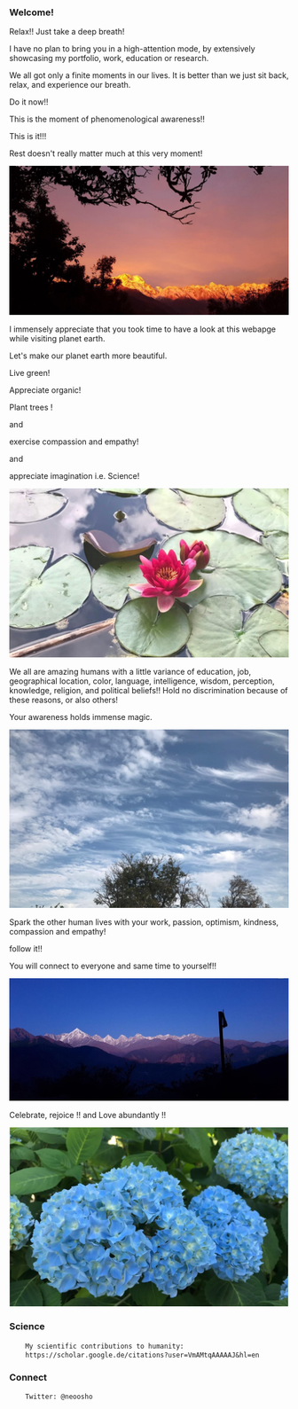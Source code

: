 ### Welcome! 

Relax!! Just take a deep breath! 

I have no plan to bring you in a high-attention mode, by extensively showcasing my portfolio, work, education or research. 

We all got only a finite moments in our lives. It is better than we just sit back, relax, and experience our breath. 

Do it now!!

This is the moment of phenomenological awareness!!

This is it!!! 

Rest doesn't really matter much at this very moment!

![image](/vv.jpeg)


I immensely appreciate that you took time to have a look at this webapge while visiting planet earth. 

Let's make our planet earth more beautiful. 

Live green!

Appreciate organic!

Plant trees !

and 

exercise compassion and empathy! 

and

appreciate imagination i.e. Science!


![image](/vv2.jpeg)


We all are amazing humans with a little variance of education, job, geographical location, color, language, intelligence, wisdom, perception, knowledge, religion, and political beliefs!! Hold no discrimination because of these reasons, or also others! 

Your awareness holds immense magic. 

![image](/vv3.jpeg)


Spark the other human lives with your work, passion, optimism, kindness, compassion and empathy! 



follow it!! 


You will connect to everyone and same time to yourself!! 

![image](/vv4.jpeg)


Celebrate, rejoice !! 
and 
Love abundantly !!

![image](/vv5.jpeg)


### Science
        My scientific contributions to humanity: 
        https://scholar.google.de/citations?user=VmAMtqAAAAAJ&hl=en


### Connect
        Twitter: @neoosho
